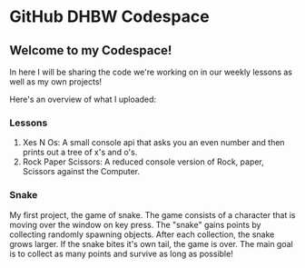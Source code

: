 # GitHub DHBW Codespace

## Welcome to my Codespace!
In here I will be sharing the code we're working on in our weekly lessons as well as my own projects!

Here's an overview of what I uploaded:

### Lessons
1. Xes N Os: A small console api that asks you an even number and then prints out a tree of x's and o's.
2. Rock Paper Scissors: A reduced console version of Rock, paper, Scissors against the Computer.

### Snake
My first project, the game of snake.
The game consists of a character that is moving over the window on key press. The "snake" gains points by collecting randomly spawning objects. After each collection, the snake grows larger. If the snake bites it's own tail, the game is over. The main goal is to collect as many points and survive as long as possible!
